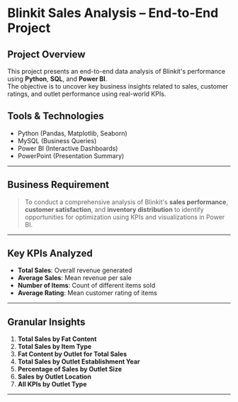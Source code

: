 # Blinkit Sales Analysis – End-to-End Project

## Project Overview

This project presents an end-to-end data analysis of Blinkit's performance using **Python**, **SQL**, and **Power BI**.  
The objective is to uncover key business insights related to sales, customer ratings, and outlet performance using real-world KPIs.

## Tools & Technologies
- Python (Pandas, Matplotlib, Seaborn)
- MySQL (Business Queries)
- Power BI (Interactive Dashboards)
- PowerPoint (Presentation Summary)

---

## Business Requirement

> To conduct a comprehensive analysis of Blinkit's **sales performance**, **customer satisfaction**, and **inventory distribution** to identify opportunities for optimization using KPIs and visualizations in Power BI.

---

## Key KPIs Analyzed
- **Total Sales**: Overall revenue generated
- **Average Sales**: Mean revenue per sale
- **Number of Items**: Count of different items sold
- **Average Rating**: Mean customer rating of items

---

##  Granular Insights

1. **Total Sales by Fat Content**
2. **Total Sales by Item Type**
3. **Fat Content by Outlet for Total Sales**
4. **Total Sales by Outlet Establishment Year**
5. **Percentage of Sales by Outlet Size**
6. **Sales by Outlet Location**
7. **All KPIs by Outlet Type**

---
